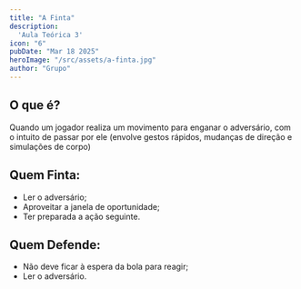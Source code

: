 ```yaml
---
title: "A Finta"
description:
  'Aula Teórica 3'
icon: "6"
pubDate: "Mar 18 2025"
heroImage: "/src/assets/a-finta.jpg"
author: "Grupo"
---
```


## O que é? 

Quando um jogador realiza um movimento para enganar o adversário, com o intuito de passar por ele (envolve gestos rápidos, mudanças de direção e simulações de corpo) 

## Quem Finta:  

- Ler o adversário;  
- Aproveitar a janela de oportunidade;  
- Ter preparada a ação seguinte. 

## Quem Defende:  

- Não deve ficar à espera da bola para reagir;  
- Ler o adversário. 